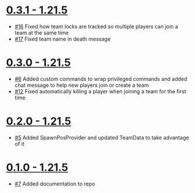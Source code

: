 # [0.3.1 - 1.21.5](https://github.com/TylerMackJ/HardcoreMP/pull/22)

- [#16](https://github.com/TylerMackJ/HardcoreMP/issues/16) Fixed how team locks are tracked so multiple players can join a team at the same time 
- [#17](https://github.com/TylerMackJ/HardcoreMP/issues/17) Fixed team name in death message

# [0.3.0 - 1.21.5](https://github.com/TylerMackJ/HardcoreMP/pull/15)

- [#6](https://github.com/TylerMackJ/HardcoreMP/issues/6) Added custom commands to wrap privileged commands and added chat message to help new players join or create a team
- [#12](https://github.com/TylerMackJ/HardcoreMP/issues/12) Fixed automatically killing a player when joining a team for the first time

# [0.2.0 - 1.21.5](https://github.com/TylerMackJ/HardcoreMP/pull/9)

- [#5](https://github.com/TylerMackJ/HardcoreMP/issues/5) Added SpawnPosProvider and updated TeamData to take advantage of it

# [0.1.0 - 1.21.5](https://github.com/TylerMackJ/HardcoreMP/pull/8)

- [#7](https://github.com/TylerMackJ/HardcoreMP/issues/7) Added documentation to repo